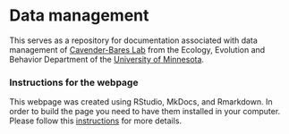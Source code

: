 # Data management
This serves as a repository for documentation associated with data management of 
[Cavender-Bares Lab](https://cbs.umn.edu/cavender-bares-lab/home) from the Ecology, 
Evolution and Behavior Department of the
[University of Minnesota](https://cbs.umn.edu/academics/departments/eeb).

### Instructions for the webpage

This webpage was created using RStudio, MkDocs, and Rmarkdown. In order to build
the page you need to have them installed in your computer. Please follow this
[instructions](https://ronnyhdez.github.io/blog/posts/2021-12-11-usingmkdocsrmd/) 
for more details.
